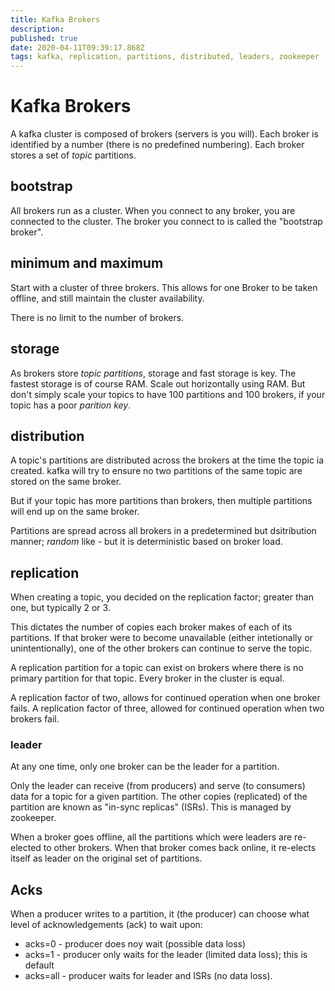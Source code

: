 ```yaml
---
title: Kafka Brokers
description: 
published: true
date: 2020-04-11T09:39:17.868Z
tags: kafka, replication, partitions, distributed, leaders, zookeeper
---
```


# Kafka Brokers
A kafka cluster is composed of brokers (servers is you will). Each broker is identified by a number (there is no predefined numbering). Each broker stores a set of _topic_ partitions.

## bootstrap
All brokers run as a cluster. When you connect to any broker, you are connected to the cluster. The broker you connect to is called the "bootstrap broker".

## minimum and maximum
Start with a cluster of three brokers. This allows for one Broker to be taken offline, and still maintain the cluster availability.

There is no limit to the number of brokers.

## storage
As brokers store _topic partitions_, storage and fast storage is key. The fastest storage is of course RAM. Scale out horizontally using RAM. But don't simply scale your topics to have 100 partitions and 100 brokers, if your topic has a poor _parition key_. 

## distribution
A topic's partitions are distributed across the brokers at the time the topic ia created. kafka will try to ensure no two partitions of the same topic are stored on the same broker.

But if your topic has more partitions than brokers, then multiple partitions will end up on the same broker.

Partitions are spread across all brokers in a predetermined but dsitribution manner; _random_ like - but it is deterministic based on broker load.

## replication
When creating a topic, you decided on the replication factor; greater than one, but typically 2 or 3.

This dictates the number of copies each broker makes of each of its partitions. If that broker were to become unavailable (either intetionally or unintentionally), one of the other brokers can continue to serve the topic.

A replication partition for a topic can exist on brokers where there is no primary partition for that topic. Every broker in the cluster is equal.

A replication factor of two, allows for continued operation when one broker fails. A replication factor of three, allowed for continued operation when two brokers fail.

### leader
At any one time, only one broker can be the leader for a partition.

Only the leader can receive (from producers) and serve (to consumers) data for a topic for a given partition. The other copies (replicated) of  the partition are known as "in-sync replicas" (ISRs). This is managed by zookeeper.

When a broker goes offline, all the partitions which were leaders are re-elected to other brokers. When that broker comes back online, it re-elects itself as leader on the original set of partitions.


## Acks
When a producer writes to a partition, it (the producer) can choose what level of acknowledgements (ack) to wait upon:
* acks=0 - producer does noy wait (possible data loss)
* acks=1 - producer only waits for the leader (limited data loss); this is default
* acks=all - producer waits for leader and ISRs (no data loss).